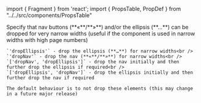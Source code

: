 import { Fragment } from 'react';
import { PropsTable, PropDef } from "../../src/components/PropsTable"

<Fragment>
  <PropDef name='narrowStrategy' type="'dropEllipsis' | 'dropNav' | ('dropEllipsis' | 'dropNav')[]" defaultValue='undefined'>
    Specify that nav buttons (**«**/**»**) and/or the ellipsis (**…**) can be dropped for very narrow widths (useful if the component is used in narrow widths with high page numbers)

    `'dropEllipsis'` - drop the ellipsis (**…**) for narrow widths<br />
    `'dropNav'` - drop the nav (**«**/**»**) for narrow widths<br />
    `['dropNav', 'dropEllipsis']` - drop the nav initially and then further drop the ellipsis if required<br />
    `['dropEllipsis', 'dropNav']` - drop the ellipsis initially and then further drop the nav if required

    The default behaviour is to not drop these elements (this may change in a future major release)

  </PropDef>
</Fragment>
